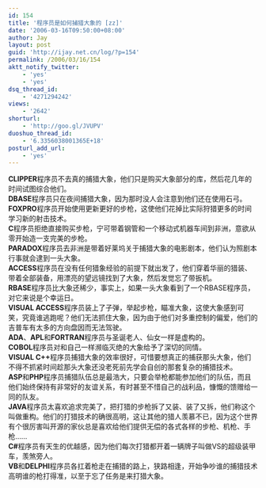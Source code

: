 ```yaml
---
id: 154
title: '程序员是如何捕猎大象的 [zz]'
date: '2006-03-16T09:50:00+08:00'
author: Jay
layout: post
guid: 'http://ijay.net.cn/log/?p=154'
permalink: /2006/03/16/154
aktt_notify_twitter:
    - 'yes'
    - 'yes'
dsq_thread_id:
    - '4271294242'
views:
    - '2642'
shorturl:
    - 'http://goo.gl/JVUPV'
duoshuo_thread_id:
    - '6.3356038001365E+18'
posturl_add_url:
    - 'yes'
---
```


<div><strong>CLIPPER</strong>程序员不去真的捕猎大象，他们只是购买大象部分的库，然后花几年的时间试图综合他们。</div>
<div><strong>DBASE</strong>程序员只在夜间捕猎大象，因为那时没人会注意到他们还在使用石弓。</div>
<div><strong>FOXPRO</strong>程序员开始使用更新更好的步枪，这使他们花掉比实际狩猎更多的时间学习新的射击技术。</div>
<div><strong>C</strong>程序员拒绝直接购买步枪，宁可带着钢管和一个移动式机器车间到非洲，意欲从零开始造一支完美的步枪。</div>
<div><strong>PARADOX</strong>程序员去非洲是带着好莱坞关于捕猎大象的电影剧本，他们认为照剧本行事就会逮到一头大象。</div>
<div><strong>ACCESS</strong>程序员在没有任何猎象经验的前提下就出发了，他们穿着华丽的猎装、带着全部装备，用漂亮的望远镜找到了大象，然后发觉忘了带扳机。</div>
<div><strong>RBASE</strong>程序员比大象还稀少，事实上，如果一头大象看到了一个RBASE程序员，对它来说是个幸运日。</div>
<div><strong>VISUAL ACCESS</strong>程序员装上了子弹，举起步枪，瞄准大象，这使大象感到可笑，究竟谁逃跑呢？他们无法抓住大象，因为由于他们对多重控制的偏爱，他们的吉普车有太多的方向盘因而无法驾驶。</div>
<div><strong>ADA</strong>、<strong>APL</strong>和<strong>FORTRAN</strong>程序员与圣诞老人、仙女一样是虚构的。</div>
<div><strong>COBOL</strong>程序员对和自己一样濒临灭绝的大象给予了深切的同情。</div>
<div><strong>VISUAL C++</strong>程序员捕猎大象的效率很好，可惜要想真正的捕获那头大象，他们不得不抓紧时间趁那头大象还没老死前先学会自创的那套复杂的捕猎技术。</div>
<div><strong>ASP</strong>和<strong>PHP</strong>程序员捕猎队伍总是最浩大，只要会举枪都能参加他们的队伍，而且他们始终保持有非常好的友谊关系，有时甚至不惜自己的战利品，慷慨的馈赠给一同的队友。</div>
<div><strong>JAVA</strong>程序员太喜欢追求完美了，把打猎的步枪拆了又装、装了又拆，他们称这个叫做重构。他们的打猎技术的确很高明，这让其他的猎人羡慕不已，因为这个世界有个很厉害叫开源的家伙总是喜欢给他们提供无偿的各式各样的步枪、机枪、手枪……</div>
<div><strong>C#</strong>程序员有天生的优越感，因为他们每次打猎都开着一辆牌子叫做VS的超级装甲车，羡煞旁人。</div>
<div><strong>VB</strong>和<strong>DELPHI</strong>程序员各扛着枪走在捕猎的路上，狭路相逢，开始争吵谁的捕猎技术高明谁的枪打得准，以至于忘了任务是来打猎大象。</div>
